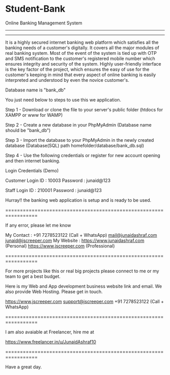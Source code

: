 # Student-Bank
Online Banking Management System

-----------------------------------------------------------------------------------------------------------------------------------
-----------------------------------------------------------------------------------------------------------------------------------

It is a highly secured internet banking web platform which satisfies all the banking needs of a customer's digitally. It covers all the major modules of real banking system. Most of the event of the system is tied up with OTP and SMS notification to the customer's registered mobile number which ensures integrity and security of the system. Highly user-friendly interface is the key factor of the project, which ensures the easy of use for the customer's keeping in mind that every aspect of online 
banking is easily interpreted and understood by even the novice customer's.

Database name is "bank_db"

You just need below to steps to use this we application.

Step 1 - Download or clone the file to your server's public folder (htdocs for XAMPP  or www for WAMP)

Step 2 - Create a new database in your PhpMyAdmin (Database name should be "bank_db")

Step 3 - Import the database to your PhpMyAdmin in the newly created database (Database(SQL) path homefolder/database/bank_db.sql)

Step 4 - Use the following credentials or register for new account opening and then internet banking.

Login Credentials (Demo)

Customer Login
ID : 10003
Password : junaid@123

Staff Login
ID : 210001
Password : junaid@123

Hurray!! the banking web application is setup and is ready to be used.

=================================================================

If any error, please let me know

My Contact :
+91 7278523122 (Call + WhatsApp)
mail@junaidashraf.com
junaid@jscreeper.com
My Website : https://www.junaidashraf.com (Personal)
			 https://www.jscreeper.com (Professional)

=================================================================

For more projects like this or real big projects please connect to me or my team to get a best budget.

Here is my Web and App development business website link and email. We also provide Web Hosting. Please get in touch.

https://www.jscreeper.com
support@jscreeper.com
+91 7278523122 (Call + WhatsApp)

=================================================================

I am also avaiable at Freelancer, hire me at

https://www.freelancer.in/u/JunaidAshraf10

=================================================================

Have a great day.
